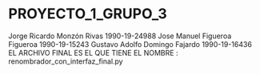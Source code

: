 # PROYECTO_1_GRUPO_3
Jorge Ricardo Monzón Rivas 1990-19-24988
Jose Manuel Figueroa Figueroa 1990-19-15243
Gustavo Adolfo Domingo Fajardo 1990-19-16436
EL ARCHIVO FINAL ES EL QUE TIENE EL NOMBRE : renombrador_con_interfaz_final.py

